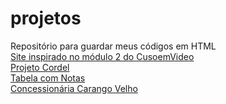 # projetos
 Repositório para guardar meus códigos em HTML
 <br>
<a href = "https://yurilohan.github.io/projetos/!CursoEmVideo/Módulo2-Cursoemvideo-Site/index.html " target ="_blank">Site inspirado no módulo 2 do CusoemVideo</a>
<br>
<a href = "https://yurilohan.github.io/projetos/!CursoEmVideo/Módulo3_cordel/index.html" target ="_blank">Projeto Cordel</a>
<br>
<a href = "https://yurilohan.github.io/projetos/!CursoEmVideo/Módulo3_tabelas/tabelas.html" target = "_blank">Tabela com Notas</a>
<br>
<a href = "hppts://yurilohan.github.io/projetos/coisasMinhas/javascript/outrosProjetos/DesafioCarangoVelho/versaoMinha/index.html" target ="_blank">Concessionária Carango Velho</a>